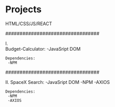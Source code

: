 # Projects
HTML/CSS/JS/REACT

#################################

I.  
    Budget-Calculator:
     -JavaSript DOM
    
    Dependencies:
     -NPM
    
#################################

II. SpaceX Search:
     -JavaSript DOM
     -NPM
     -AXIOS

    Dependencies:
     -NPM
     -AXIOS
